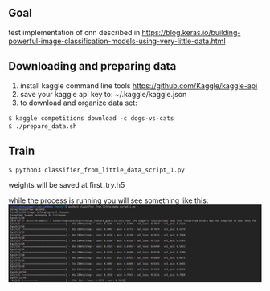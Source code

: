 ## Goal
test implementation of cnn described in https://blog.keras.io/building-powerful-image-classification-models-using-very-little-data.html

## Downloading and preparing data
1. install kaggle command line tools https://github.com/Kaggle/kaggle-api
2. save your kaggle api key to: ~/.kaggle/kaggle.json
3. to download and organize data set:
```
$ kaggle competitions download -c dogs-vs-cats
$ ./prepare_data.sh
```

## Train
```
$ python3 classifier_from_little_data_script_1.py
```
weights will be saved at first_try.h5

while the process is running you will see something like this:
![training console output](training.png "console output")

